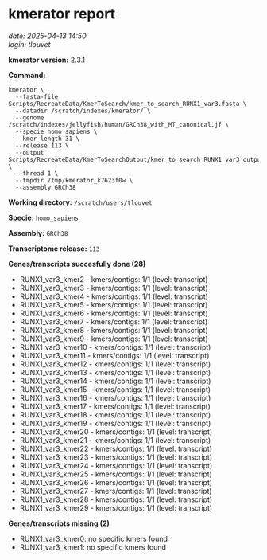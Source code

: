 # kmerator report
*date: 2025-04-13 14:50*  
*login: tlouvet*

**kmerator version:** 2.3.1

**Command:**

```
kmerator \
  --fasta-file Scripts/RecreateData/KmerToSearch/kmer_to_search_RUNX1_var3.fasta \
  --datadir /scratch/indexes/kmerator/ \
  --genome /scratch/indexes/jellyfish/human/GRCh38_with_MT_canonical.jf \
  --specie homo_sapiens \
  --kmer-length 31 \
  --release 113 \
  --output Scripts/RecreateData/KmerToSearchOutput/kmer_to_search_RUNX1_var3_output \
  --thread 1 \
  --tmpdir /tmp/kmerator_k7623f0w \
  --assembly GRCh38
```

**Working directory:** `/scratch/users/tlouvet`

**Specie:** `homo_sapiens`

**Assembly:** `GRCh38`

**Transcriptome release:** `113`

**Genes/transcripts succesfully done (28)**

- RUNX1_var3_kmer2 - kmers/contigs: 1/1 (level: transcript)
- RUNX1_var3_kmer3 - kmers/contigs: 1/1 (level: transcript)
- RUNX1_var3_kmer4 - kmers/contigs: 1/1 (level: transcript)
- RUNX1_var3_kmer5 - kmers/contigs: 1/1 (level: transcript)
- RUNX1_var3_kmer6 - kmers/contigs: 1/1 (level: transcript)
- RUNX1_var3_kmer7 - kmers/contigs: 1/1 (level: transcript)
- RUNX1_var3_kmer8 - kmers/contigs: 1/1 (level: transcript)
- RUNX1_var3_kmer9 - kmers/contigs: 1/1 (level: transcript)
- RUNX1_var3_kmer10 - kmers/contigs: 1/1 (level: transcript)
- RUNX1_var3_kmer11 - kmers/contigs: 1/1 (level: transcript)
- RUNX1_var3_kmer12 - kmers/contigs: 1/1 (level: transcript)
- RUNX1_var3_kmer13 - kmers/contigs: 1/1 (level: transcript)
- RUNX1_var3_kmer14 - kmers/contigs: 1/1 (level: transcript)
- RUNX1_var3_kmer15 - kmers/contigs: 1/1 (level: transcript)
- RUNX1_var3_kmer16 - kmers/contigs: 1/1 (level: transcript)
- RUNX1_var3_kmer17 - kmers/contigs: 1/1 (level: transcript)
- RUNX1_var3_kmer18 - kmers/contigs: 1/1 (level: transcript)
- RUNX1_var3_kmer19 - kmers/contigs: 1/1 (level: transcript)
- RUNX1_var3_kmer20 - kmers/contigs: 1/1 (level: transcript)
- RUNX1_var3_kmer21 - kmers/contigs: 1/1 (level: transcript)
- RUNX1_var3_kmer22 - kmers/contigs: 1/1 (level: transcript)
- RUNX1_var3_kmer23 - kmers/contigs: 1/1 (level: transcript)
- RUNX1_var3_kmer24 - kmers/contigs: 1/1 (level: transcript)
- RUNX1_var3_kmer25 - kmers/contigs: 1/1 (level: transcript)
- RUNX1_var3_kmer26 - kmers/contigs: 1/1 (level: transcript)
- RUNX1_var3_kmer27 - kmers/contigs: 1/1 (level: transcript)
- RUNX1_var3_kmer28 - kmers/contigs: 1/1 (level: transcript)
- RUNX1_var3_kmer29 - kmers/contigs: 1/1 (level: transcript)


**Genes/transcripts missing (2)**

- RUNX1_var3_kmer0: no specific kmers found
- RUNX1_var3_kmer1: no specific kmers found

